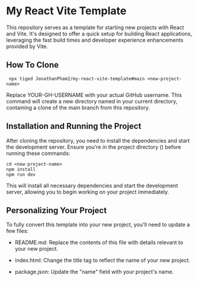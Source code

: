 # My React Vite Template
This repository serves as a template for starting new projects with React and Vite. It's designed to offer a quick setup for building React applications, leveraging the fast build times and developer experience enhancements provided by Vite.



## How To Clone
``` npx tiged JonathanPham2/my-react-vite-template#main <new-project-name>```


Replace YOUR-GH-USERNAME with your actual GitHub username. This command will create a new directory named <new-project-name> in your current directory, containing a clone of the main branch from this repository.

## Installation and Running the Project

After cloning the repository, you need to install the dependencies and start the development server. Ensure you're in the project directory (<new-project-name>) before running these commands:

```
cd <new-project-name>
npm install
npm run dev
```

This will install all necessary dependencies and start the development server, allowing you to begin working on your project immediately.

## Personalizing Your Project 

To fully convert this template into your new project, you'll need to update a few files:

+ README.md: Replace the contents of this file with details relevant to your new project.

+ index.html: Change the title tag to reflect the name of your new project.

+ package.json: Update the "name" field with your project's name.
